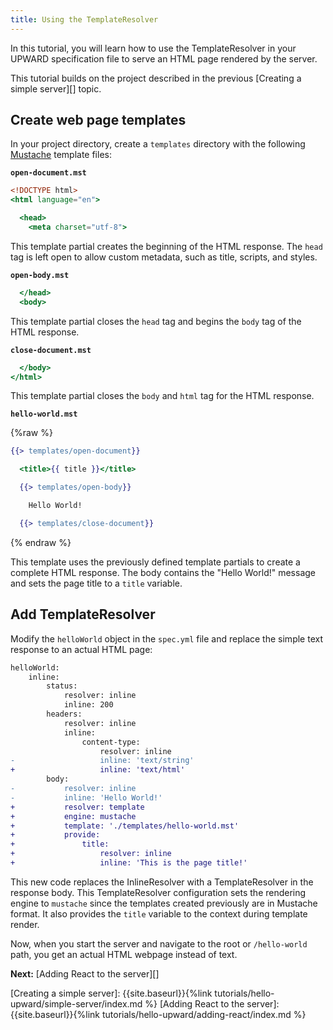 ```yaml
---
title: Using the TemplateResolver
---
```


In this tutorial, you will learn how to use the TemplateResolver in your UPWARD specification file to serve an HTML page rendered by the server.

This tutorial builds on the project described in the previous [Creating a simple server][] topic.

## Create web page templates

In your project directory, create a `templates` directory with the following [Mustache][] template files:

**`open-document.mst`**

```mustache
<!DOCTYPE html>
<html language="en">

  <head>
    <meta charset="utf-8">
```

This template partial creates the beginning of the HTML response.
The `head` tag is left open to allow custom metadata, such as title, scripts, and styles.

**`open-body.mst`**

```mustache
  </head>
  <body>
```

This template partial closes the `head` tag and begins the `body` tag of the HTML response.

**`close-document.mst`**

```mustache
  </body>
</html>
```

This template partial closes the `body` and `html` tag for the HTML response.

**`hello-world.mst`**

{%raw %}

```mustache
{{> templates/open-document}}

  <title>{{ title }}</title>

  {{> templates/open-body}}

    Hello World!

  {{> templates/close-document}}
```

{% endraw %}

This template uses the previously defined template partials to create a complete HTML response.
The body contains the "Hello World!" message and sets the page title to a `title` variable.

## Add TemplateResolver

Modify the `helloWorld` object in the `spec.yml` file and replace the simple text response to an actual HTML page:

```diff
helloWorld:
    inline:
        status:
            resolver: inline
            inline: 200
        headers:
            resolver: inline
            inline:
                content-type:
                    resolver: inline
-                   inline: 'text/string'
+                   inline: 'text/html'
        body:
-           resolver: inline
-           inline: 'Hello World!'
+           resolver: template
+           engine: mustache
+           template: './templates/hello-world.mst'
+           provide:
+               title:
+                   resolver: inline
+                   inline: 'This is the page title!'
```

This new code replaces the InlineResolver with a TemplateResolver in the response body.
This TemplateResolver configuration sets the rendering engine to `mustache` since the templates created previously are in Mustache format.
It also provides the `title` variable to the context during template render.

Now, when you start the server and navigate to the root or `/hello-world` path, you get an actual HTML webpage instead of text.

**Next:** [Adding React to the server][]

[Creating a simple server]: {{site.baseurl}}{%link tutorials/hello-upward/simple-server/index.md %}
[Adding React to the server]: {{site.baseurl}}{%link tutorials/hello-upward/adding-react/index.md %}

[Mustache]: https://mustache.github.io/mustache.5.html
